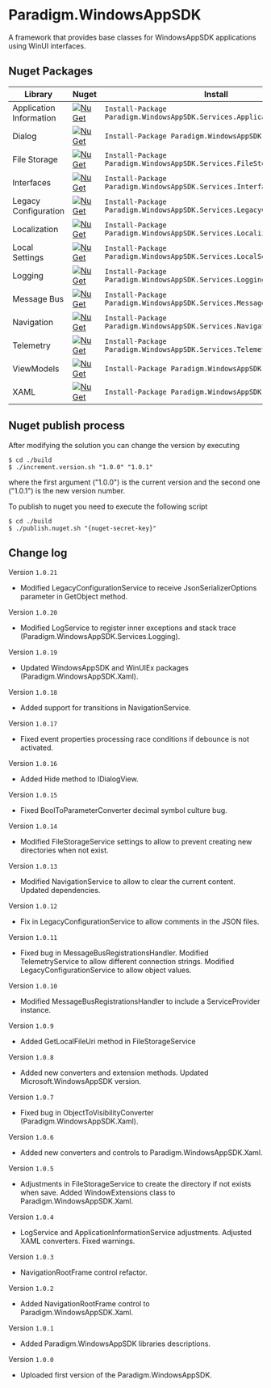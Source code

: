# Paradigm.WindowsAppSDK
A framework that provides base classes for WindowsAppSDK applications using WinUI interfaces.

## Nuget Packages
| Library    | Nuget | Install
|-|-|-|
| Application Information       | [![NuGet](https://img.shields.io/nuget/v/Paradigm.WindowsAppSDK.Services.ApplicationInformation.svg)](https://www.nuget.org/packages/Paradigm.WindowsAppSDK.Services.ApplicationInformation/)            | `Install-Package Paradigm.WindowsAppSDK.Services.ApplicationInformation` |
| Dialog       | [![NuGet](https://img.shields.io/nuget/v/Paradigm.WindowsAppSDK.Services.Dialog.svg)](https://www.nuget.org/packages/Paradigm.WindowsAppSDK.Services.Dialog/)            | `Install-Package Paradigm.WindowsAppSDK.Services.Dialog` |
| File Storage      | [![NuGet](https://img.shields.io/nuget/v/Paradigm.WindowsAppSDK.Services.FileStorage.svg)](https://www.nuget.org/packages/Paradigm.WindowsAppSDK.Services.FileStorage/)      | `Install-Package Paradigm.WindowsAppSDK.Services.FileStorage` |
| Interfaces | [![NuGet](https://img.shields.io/nuget/v/Paradigm.WindowsAppSDK.Services.Interfaces.svg)](https://www.nuget.org/packages/Paradigm.WindowsAppSDK.Services.Interfaces/) | `Install-Package Paradigm.WindowsAppSDK.Services.Interfaces` |
| Legacy Configuration | [![NuGet](https://img.shields.io/nuget/v/Paradigm.WindowsAppSDK.Services.LegacyConfiguration.svg)](https://www.nuget.org/packages/Paradigm.WindowsAppSDK.Services.LegacyConfiguration/)  | `Install-Package Paradigm.WindowsAppSDK.Services.LegacyConfiguration` |
| Localization | [![NuGet](https://img.shields.io/nuget/v/Paradigm.WindowsAppSDK.Services.Localization.svg)](https://www.nuget.org/packages/Paradigm.WindowsAppSDK.Services.Localization/)  | `Install-Package Paradigm.WindowsAppSDK.Services.Localization` |
| Local Settings | [![NuGet](https://img.shields.io/nuget/v/Paradigm.WindowsAppSDK.Services.LocalSettings.svg)](https://www.nuget.org/packages/Paradigm.WindowsAppSDK.Services.LocalSettings/)  | `Install-Package Paradigm.WindowsAppSDK.Services.LocalSettings` |
| Logging | [![NuGet](https://img.shields.io/nuget/v/Paradigm.WindowsAppSDK.Services.Logging.svg)](https://www.nuget.org/packages/Paradigm.WindowsAppSDK.Services.Logging/)  | `Install-Package Paradigm.WindowsAppSDK.Services.Logging` |
| Message Bus | [![NuGet](https://img.shields.io/nuget/v/Paradigm.WindowsAppSDK.Services.MessageBus.svg)](https://www.nuget.org/packages/Paradigm.WindowsAppSDK.Services.MessageBus/)  | `Install-Package Paradigm.WindowsAppSDK.Services.MessageBus` |
| Navigation | [![NuGet](https://img.shields.io/nuget/v/Paradigm.WindowsAppSDK.Services.Navigation.svg)](https://www.nuget.org/packages/Paradigm.WindowsAppSDK.Services.Navigation/)  | `Install-Package Paradigm.WindowsAppSDK.Services.Navigation` |
| Telemetry | [![NuGet](https://img.shields.io/nuget/v/Paradigm.WindowsAppSDK.Services.Telemetry.svg)](https://www.nuget.org/packages/Paradigm.WindowsAppSDK.Services.Telemetry/)  | `Install-Package Paradigm.WindowsAppSDK.Services.Telemetry` |
| ViewModels | [![NuGet](https://img.shields.io/nuget/v/Paradigm.WindowsAppSDK.ViewModels.svg)](https://www.nuget.org/packages/Paradigm.WindowsAppSDK.ViewModels/)  | `Install-Package Paradigm.WindowsAppSDK.ViewModels` |
| XAML | [![NuGet](https://img.shields.io/nuget/v/Paradigm.WindowsAppSDK.Xaml.svg)](https://www.nuget.org/packages/Paradigm.WindowsAppSDK.Xaml/)  | `Install-Package Paradigm.WindowsAppSDK.Xaml` |

## Nuget publish process
After modifying the solution you can change the version by executing
```shell
$ cd ./build
$ ./increment.version.sh "1.0.0" "1.0.1"
```
where the first argument ("1.0.0") is the current version and the second one ("1.0.1") is the new version number.


To publish to nuget you need to execute the following script
```shell
$ cd ./build
$ ./publish.nuget.sh "{nuget-secret-key}"
```

## Change log

Version `1.0.21`
- Modified LegacyConfigurationService to receive JsonSerializerOptions parameter in GetObject method.

Version `1.0.20`
- Modified LogService to register inner exceptions and stack trace (Paradigm.WindowsAppSDK.Services.Logging).

Version `1.0.19`
- Updated WindowsAppSDK and WinUIEx packages (Paradigm.WindowsAppSDK.Xaml).

Version `1.0.18`
- Added support for transitions in NavigationService.

Version `1.0.17`
- Fixed event properties processing race conditions if debounce is not activated.

Version `1.0.16`
- Added Hide method to IDialogView.

Version `1.0.15`
- Fixed BoolToParameterConverter decimal symbol culture bug.

Version `1.0.14`
- Modified FileStorageService settings to allow to prevent creating new directories when not exist.

Version `1.0.13`
- Modified NavigationService to allow to clear the current content. Updated dependencies.

Version `1.0.12`
- Fix in LegacyConfigurationService to allow comments in the JSON files.

Version `1.0.11`
- Fixed bug in MessageBusRegistrationsHandler. Modified TelemetryService to allow different connection strings. Modified LegacyConfigurationService to allow object values.

Version `1.0.10`
- Modified MessageBusRegistrationsHandler to include a ServiceProvider instance.

Version `1.0.9`
- Added GetLocalFileUri method in FileStorageService

Version `1.0.8`
- Added new converters and extension methods. Updated Microsoft.WindowsAppSDK version.

Version `1.0.7`
- Fixed bug in ObjectToVisibilityConverter (Paradigm.WindowsAppSDK.Xaml).

Version `1.0.6`
- Added new converters and controls to Paradigm.WindowsAppSDK.Xaml.

Version `1.0.5`
- Adjustments in FileStorageService to create the directory if not exists when save. Added WindowExtensions class to Paradigm.WindowsAppSDK.Xaml.

Version `1.0.4`
- LogService and ApplicationInformationService adjustments. Adjusted XAML converters. Fixed warnings.

Version `1.0.3`
- NavigationRootFrame control refactor.

Version `1.0.2`
- Added NavigationRootFrame control to Paradigm.WindowsAppSDK.Xaml.

Version `1.0.1`
- Added Paradigm.WindowsAppSDK libraries descriptions.

Version `1.0.0`
- Uploaded first version of the Paradigm.WindowsAppSDK.